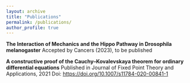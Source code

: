 ```yaml
---
layout: archive
title: "Publications"
permalink: /publications/
author_profile: true
---
```


**The Interaction of Mechanics and the Hippo Pathway in Drosophila melanogaster**
Accepted by Cancers (2023), to be published


**A constructive proof of the Cauchy–Kovalevskaya theorem for ordinary differential equations**
Published in Journal of Fixed Point Theory and Applications, 2021
Doi: https://doi.org/10.1007/s11784-020-00841-1
